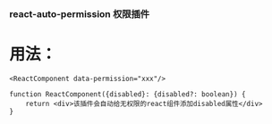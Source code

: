 ### react-auto-permission 权限插件

# 用法：

```
<ReactComponent data-permission="xxx"/>

function ReactComponent({disabled}: {disabled?: boolean}) {
    return <div>该插件会自动给无权限的react组件添加disabled属性</div>
}
```
